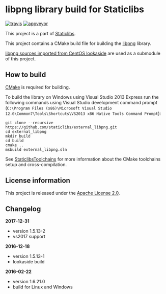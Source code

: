 libpng library build for Staticlibs
===================================

[![travis](https://travis-ci.org/staticlibs/external_libpng.svg?branch=master)](https://travis-ci.org/staticlibs/external_libpng)
[![appveyor](https://ci.appveyor.com/api/projects/status/github/staticlibs/external_libpng?svg=true)](https://ci.appveyor.com/project/staticlibs/external-libpng)

This project is a part of [Staticlibs](http://staticlibs.net/).

This project contains a CMake build file for building the [libpng](http://www.libpng.org/pub/png/libpng.html) library.

[libpng sources imported from CentOS lookaside](https://github.com/ojdkbuild/lookaside_libpng.git)
are used as a submodule of this project.

How to build
------------

[CMake](http://cmake.org/) is required for building.

To build the library on Windows using Visual Studio 2013 Express run the following commands using
Visual Studio development command prompt 
(`C:\Program Files (x86)\Microsoft Visual Studio 12.0\Common7\Tools\Shortcuts\VS2013 x86 Native Tools Command Prompt`):

    git clone --recursive https://github.com/staticlibs/external_libpng.git
    cd external_libpng
    mkdir build
    cd build
    cmake ..
    msbuild external_libpng.sln

See [StaticlibsToolchains](https://github.com/staticlibs/wiki/wiki/StaticlibsToolchains) for 
more information about the CMake toolchains setup and cross-compilation.

License information
-------------------

This project is released under the [Apache License 2.0](http://www.apache.org/licenses/LICENSE-2.0).

Changelog
---------

**2017-12-31**
 * version 1.5.13-2
 * vs2017 support

**2016-12-18**

 * version 1.5.13-1
 * lookaside build

**2016-02-22**

 * version 1.6.21.0
 * build for Linux and Windows
